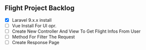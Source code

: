 ## Flight Project Backlog

- [x] Laravel 9.x.x install
- [ ] Vue Install For UI opr.
- [ ] Create New Controller And View To Get Flight Infos From User
- [ ] Method For Filter The Request
- [ ] Create Response Page
